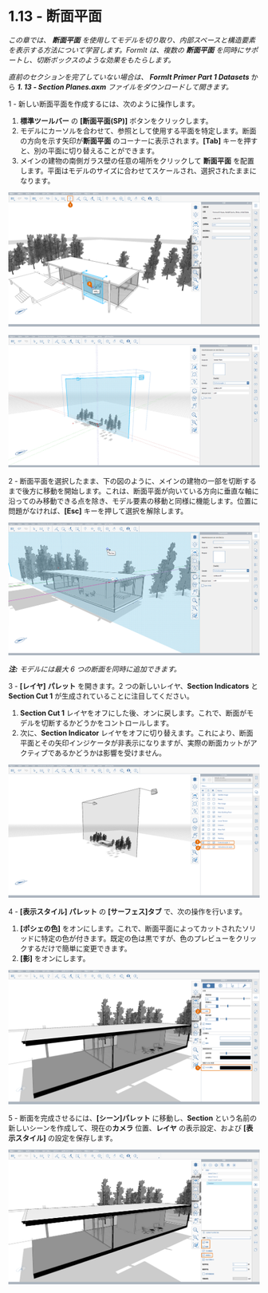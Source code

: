 # 1.13 - 断面平面

_この章では、_ _**断面平面**_ _を使用してモデルを切り取り、内部スペースと構造要素を表示する方法について学習します。FormIt は、複数の_ _**断面平面**_ _を同時にサポートし、切断ボックスのような効果をもたらします。_

_直前のセクションを完了していない場合は、_ _**FormIt Primer Part 1 Datasets**_ から _**1. 13 - Section Planes.axm**_ _ファイルをダウンロードして開きます。_

1 - 新しい断面平面を作成するには、次のように操作します。

1. **標準ツールバー** の **[断面平面(SP)]** ボタンをクリックします。
2. モデルにカーソルを合わせて、参照として使用する平面を特定します。断面の方向を示す矢印が**断面平面** のコーナーに表示されます。**[Tab]** キーを押すと、別の平面に切り替えることができます。
3. メインの建物の南側ガラス壁の任意の場所をクリックして **断面平面** を配置します。平面はモデルのサイズに合わせてスケールされ、選択されたままになります。

![ガラス壁にカーソルを合わせると、断面平面をプレビューします。](<../../.gitbook/assets/0 (6).png>)

![配置された後にスケールした断面平面。](<../../.gitbook/assets/1 (19) (1).png>)

2 - 断面平面を選択したまま、下の図のように、メインの建物の一部を切断するまで後方に移動を開始します。これは、断面平面が向いている方向に垂直な軸に沿ってのみ移動できる点を除き、モデル要素の移動と同様に機能します。位置に問題がなければ、**[Esc]** キーを押して選択を解除します。

![](<../../.gitbook/assets/2 (11) (1).png>)

_**注:**_ _モデルには最大 6 つの断面を同時に追加できます。_

3 - **[レイヤ]** **パレット** を開きます。2 つの新しいレイヤ、**Section Indicators** と **Section Cut 1** が生成されていることに注目してください。

1. **Section Cut 1** レイヤをオフにした後、オンに戻します。これで、断面がモデルを切断するかどうかをコントロールします。
2. 次に、**Section Indicator** レイヤをオフに切り替えます。これにより、断面平面とその矢印インジケータが非表示になりますが、実際の断面カットがアクティブであるかどうかは影響を受けません。

![](<../../.gitbook/assets/3 (6) (1).png>)

4 - **[表示スタイル]** **パレット** の **[サーフェス]タブ** で、次の操作を行います。

1. **[ポシェの色]** をオンにします。これで、断面平面によってカットされたソリッドに特定の色が付きます。既定の色は黒ですが、色のプレビューをクリックするだけで簡単に変更できます。
2. **[影]** をオンにします。

![](../../.gitbook/assets/poche.png)

5 - 断面を完成させるには、**[シーン]パレット** に移動し、**Section** という名前の新しいシーンを作成して、現在の**カメラ** 位置、**レイヤ** の表示設定、および **[表示スタイル]** の設定を保存します。

![](<../../.gitbook/assets/5 (7).png>)
